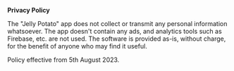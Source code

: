 **Privacy Policy**

The "Jelly Potato" app does not collect or transmit any personal information whatsoever. 
The app doesn't contain any ads, and analytics tools such as Firebase, etc. are not used. 
The software is provided as-is, without charge, for the benefit of anyone who may find it useful. 

Policy effective from 5th August 2023.
